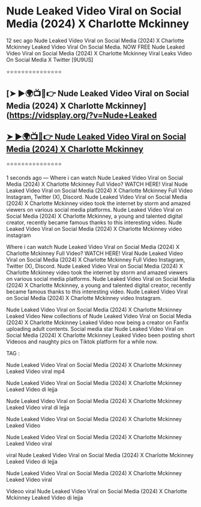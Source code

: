 ﻿# Nude Leaked Video Viral on Social Media (2024) X Charlotte Mckinney



12 sec ago Nude Leaked Video Viral on Social Media (2024) X Charlotte Mckinney Leaked Video Viral On Social Media. NOW FREE Nude Leaked Video Viral on Social Media (2024) X Charlotte Mckinney Viral Leaks Video On Social Media X Twitter [9U9US]

⭐⭐⭐⭐⭐⭐⭐⭐⭐⭐⭐⭐⭐⭐⭐

## [➤ ►🌍📺📱👉 Nude Leaked Video Viral on Social Media (2024) X Charlotte Mckinney](https://vidsplay.org/?v=Nude+Leaked

## [➤ ►🌍📺📱👉 Nude Leaked Video Viral on Social Media (2024) X Charlotte Mckinney](https://vidsplay.org/?v=Nude+Leaked)


⭐⭐⭐⭐⭐⭐⭐⭐⭐⭐⭐⭐⭐⭐⭐



1 seconds ago — Where i can watch Nude Leaked Video Viral on Social Media (2024) X Charlotte Mckinney Full Video? WATCH HERE! Viral Nude Leaked Video Viral on Social Media (2024) X Charlotte Mckinney Full Video Instagram, Twitter (X), Discord. Nude Leaked Video Viral on Social Media (2024) X Charlotte Mckinney video took the internet by storm and amazed viewers on various social media platforms. Nude Leaked Video Viral on Social Media (2024) X Charlotte Mckinney, a young and talented digital creator, recently became famous thanks to this interesting video. Nude Leaked Video Viral on Social Media (2024) X Charlotte Mckinney video instagram

Where i can watch Nude Leaked Video Viral on Social Media (2024) X Charlotte Mckinney Full Video? WATCH HERE! Viral Nude Leaked Video Viral on Social Media (2024) X Charlotte Mckinney Full Video Instagram, Twitter (X), Discord. Nude Leaked Video Viral on Social Media (2024) X Charlotte Mckinney video took the internet by storm and amazed viewers on various social media platforms. Nude Leaked Video Viral on Social Media (2024) X Charlotte Mckinney, a young and talented digital creator, recently became famous thanks to this interesting video. Nude Leaked Video Viral on Social Media (2024) X Charlotte Mckinney video Instagram.

Nude Leaked Video Viral on Social Media (2024) X Charlotte Mckinney Leaked Video New collections of Nude Leaked Video Viral on Social Media (2024) X Charlotte Mckinney Leaked Video now being a creator on Fanfix uploading adult contents. Social media star Nude Leaked Video Viral on Social Media (2024) X Charlotte Mckinney Leaked Video been posting short Videoos and naughty pics on Tiktok platform for a while now.

TAG :

 

Nude Leaked Video Viral on Social Media (2024) X Charlotte Mckinney Leaked Video viral mp4

 

Nude Leaked Video Viral on Social Media (2024) X Charlotte Mckinney Leaked Video di lejja

 

Nude Leaked Video Viral on Social Media (2024) X Charlotte Mckinney Leaked Video viral di lejja

 

Nude Leaked Video Viral on Social Media (2024) X Charlotte Mckinney Leaked Video

 

Nude Leaked Video Viral on Social Media (2024) X Charlotte Mckinney Leaked Video viral

 

viral Nude Leaked Video Viral on Social Media (2024) X Charlotte Mckinney Leaked Video di lejja

 

Nude Leaked Video Viral on Social Media (2024) X Charlotte Mckinney Leaked Video viral

 

Videoo viral Nude Leaked Video Viral on Social Media (2024) X Charlotte Mckinney Leaked Video di lejja